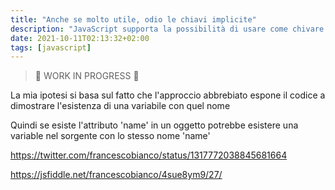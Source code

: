 ```yaml
---
title: "Anche se molto utile, odio le chiavi implicite"
description: "JavaScript supporta la possibilità di usare come chivare di un oggetto il nome di una variabile, ecco la mia opinione"
date: 2021-10-11T02:13:32+02:00
tags: [javascript]
---
```


> 🚧 WORK IN PROGRESS 🚧

La mia ipotesi si basa sul fatto che l'approccio abbrebiato espone 
il codice a dimostrare l'esistenza di una variabile con quel nome

Quindi se esiste l'attributo 'name' in un oggetto potrebbe esistere una variable nel sorgente con lo stesso nome 'name'

https://twitter.com/francescobianco/status/1317772038845681664

https://jsfiddle.net/francescobianco/4sue8ym9/27/
